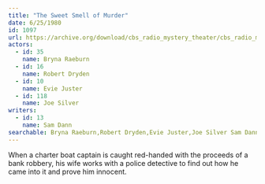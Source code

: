 ```yaml
---
title: "The Sweet Smell of Murder"
date: 6/25/1980
id: 1097
url: https://archive.org/download/cbs_radio_mystery_theater/cbs_radio_mystery_theater-1051-1100.zip/cbs_radio_mystery_theater-1051-1100%2Fcbsrmt_1097_the_sweet_smell_of_murder.mp3
actors:  
  - id: 35
    name: Bryna Raeburn  
  - id: 16
    name: Robert Dryden  
  - id: 10
    name: Evie Juster  
  - id: 118
    name: Joe Silver
writers:  
  - id: 13
    name: Sam Dann
searchable: Bryna Raeburn,Robert Dryden,Evie Juster,Joe Silver Sam Dann
---
```

When a charter boat captain is caught red-handed with the proceeds of a bank robbery, his wife works with a police detective to find out how he came into it and prove him innocent.